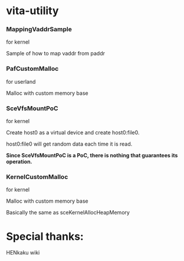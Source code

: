 # vita-utility

### MappingVaddrSample

for kernel

Sample of how to map vaddr from paddr

### PafCustomMalloc

for userland

Malloc with custom memory base

### SceVfsMountPoC

for kernel

Create host0 as a virtual device and create host0:file0.

host0:file0 will get random data each time it is read.

__Since SceVfsMountPoC is a PoC, there is nothing that guarantees its operation.__

### KernelCustomMalloc

for kernel

Malloc with custom memory base

Basically the same as sceKernelAllocHeapMemory

# Special thanks:

HENkaku wiki
